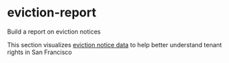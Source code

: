 # eviction-report
Build a report on eviction notices

<!-- Please **fork this repository** and follow along to build your report. It is based on this [in-action](https://github.com/programming-for-data-science/in-action/tree/master/ggplot2) section from the text book. 
-->

This section visualizes [eviction notice data](https://catalog.data.gov/dataset/eviction-notices) to help better understand tenant rights in San Francisco

<!--
## Instructions
Follow the instructions in the `analysis.R` file, then build a report by creating and compiling an `index.Rmd` file. Once you complete and push your code, you should be able to view your report at `YOUR-USER-NAME.github.io/eviction-report`.
-->
